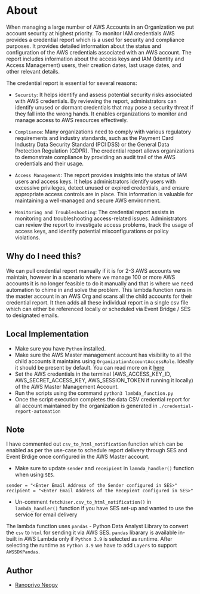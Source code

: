 # About

When managing a large number of AWS Accounts in an Organization we put account security at highest priority. To monitor IAM credentials AWS provides a credential report which is a used for security and compliance purposes. It provides detailed information about the status and configuration of the AWS credentials associated with an AWS account. The report includes information about the access keys and IAM (Identity and Access Management) users, their creation dates, last usage dates, and other relevant details.

The credential report is essential for several reasons:

- `Security`: It helps identify and assess potential security risks associated with AWS credentials. By reviewing the report, administrators can identify unused or dormant credentials that may pose a security threat if they fall into the wrong hands. It enables organizations to monitor and manage access to AWS resources effectively.

- `Compliance`: Many organizations need to comply with various regulatory requirements and industry standards, such as the Payment Card Industry Data Security Standard (PCI DSS) or the General Data Protection Regulation (GDPR). The credential report allows organizations to demonstrate compliance by providing an audit trail of the AWS credentials and their usage.

- `Access Management`: The report provides insights into the status of IAM users and access keys. It helps administrators identify users with excessive privileges, detect unused or expired credentials, and ensure appropriate access controls are in place. This information is valuable for maintaining a well-managed and secure AWS environment.

- `Monitoring and Troubleshooting`: The credential report assists in monitoring and troubleshooting access-related issues. Administrators can review the report to investigate access problems, track the usage of access keys, and identify potential misconfigurations or policy violations.

## Why do I need this?

We can pull credential report manually if it is for 2-3 AWS accounts we maintain, however in a scenario where we manage 100 or more AWS accounts it is no longer feasible to do it manually and that is where we need automation to chime in and solve the problem. 
This lambda function runs in the master account in an AWS Org and scans all the child accounts for their credential report. It then adds all these individual report in a single csv file which can either be referenced locally or scheduled via Event Bridge / SES to designated emails. 

## Local Implementation  

- Make sure you have `Python` installed.
- Make sure the AWS Master management account has visibility to all the child accounts it maintains using `OrganizationAccountAccessRole`. Ideally it should be present by default. You can read more on it [here](https://docs.aws.amazon.com/organizations/latest/userguide/orgs_manage_accounts_access.html)
- Set the AWS credentials in the terminal (AWS_ACCESS_KEY_ID, AWS_SECRET_ACCESS_KEY, AWS_SESSION_TOKEN if running it locally) of the AWS Master Management Account. 
- Run the scripts using the command `python3 lambda_function.py`
- Once the script execution completes the data CSV credential report for all account maintained by the organization is generated in `./credential-report-automation`

## Note 

I have commented out `csv_to_html_notification` function which can be enabled as per the use-case to schedule report delivery through SES and Event Brdige once configured in the AWS Master account.

- Make sure to update `sender` and `receipient` in `lamnda_handler()` function when using `SES`.

```
sender = "<Enter Email Address of the Sender configured in SES>"  
recipient = "<Enter Email Address of the Recepient configured in SES>"
```
- Un-comment `fetchUser.csv_to_html_notification()` in `lambda_handler()` function if you have SES set-up and wanted to use the service for email delivery

The lambda function uses `pandas` - Python Data Analyst Library to convert the `csv` to `html` for sending it via AWS SES. `pandas` libarary is available in-built in AWS Lambda only if `Python 3.9` is selected as runtime.
After selecting the runtime as `Python 3.9` we have to add `Layers` to support `AWSSDKPandas`.

## Author

- [Ranopriyo Neogy](https://github.com/ranopriyo-neogy)